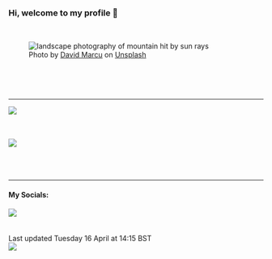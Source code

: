 <h3>Hi, welcome to my profile 👋</h3>

<br />
<figure>
  <img
    src="https://images.unsplash.com/photo-1469474968028-56623f02e42e?crop=entropy&cs=tinysrgb&fit=max&fm=jpg&ixid=M3wyNzQ3MDB8MHwxfHJhbmRvbXx8fHx8fHx8fDE3MTMyNzAxNzN8&ixlib=rb-4.0.3&q=80&w=1080&auto=format"
    alt="landscape photography of mountain hit by sun rays" 
  />
  <figcaption>Photo by <a
    href="https://unsplash.com/@davidmarcu?utm_source=Profile%20readme&utm_medium=referral">David Marcu</a> on <a
    href="https://unsplash.com/?utm_source=Profile%20readme&utm_medium=referral">Unsplash</a></figcaption>
</figure>




  <br /><br /><br />

<hr />
<img
  src="https://github-readme-stats.vercel.app/api?username=shanelucy&show_icons=true&theme=calm"
/>
<br /><br /><br />

<img 
  src="https://github-readme-stats.vercel.app/api/top-langs/?username=shanelucy&theme=calm"
/>
<br /><br /><br /><br />
<hr />
<h4>My Socials:</h4>
<a href="https://uk.linkedin.com/in/shane-lucy-4735b616a">
  <img
    src="https://img.shields.io/badge/linkedin%20-%230077B5.svg?&style=for-the-badge&logo=linkedin&logoColor=white"
  />
</a>
<br /><br /><br />
Last updated Tuesday 16 April at 14:15 BST
<br />
<img
  src="https://github.com/ShaneLucy/ShaneLucy/workflows/README%20build/badge.svg"
/>

